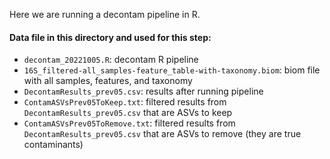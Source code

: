Here we are running a decontam pipeline in R.

#### Data file in this directory and used for this step:
- `decontam_20221005.R`: decontam R pipeline
- `16S_filtered-all_samples-feature_table-with-taxonomy.biom`: biom file with all samples, features, and taxonomy
- `DecontamResults_prev05.csv`: results after running pipeline
- `ContamASVsPrev05ToKeep.txt`: filtered results from  `DecontamResults_prev05.csv` that are ASVs to keep
- `ContamASVsPrev05ToRemove.txt`: filtered results from  `DecontamResults_prev05.csv` that are ASVs to remove (they are true contaminants)
